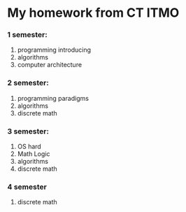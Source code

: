 # My homework from CT ITMO
### 1 semester:
1) programming introducing
2) algorithms
3) computer architecture
### 2 semester:
1) programming paradigms
2) algorithms
3) discrete math
### 3 semester:
1) OS hard
2) Math Logic
3) algorithms
4) discrete math
### 4 semester
1) discrete math
